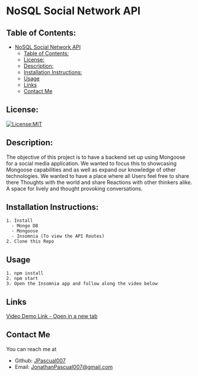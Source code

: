 # NoSQL Social Network API

## Table of Contents: 
- [NoSQL Social Network API](#nosql-social-network-api)
  - [Table of Contents:](#table-of-contents)
  - [License:](#license)
  - [Description:](#description)
  - [Installation Instructions:](#installation-instructions)
  - [Usage](#usage)
  - [Links](#links)
  - [Contact Me](#contact-me)

## License:
[![License:MIT](https://img.shields.io/badge/License-MIT-yellow.svg)](https://opensource.org/licenses/MIT)

## Description:
The objective of this project is to have a backend set up using Mongoose for a social media application. We wanted to focus this to showcasing Mongoose capabilities and as well as expand our knowledge of other technologies. We wanted to have a place where all Users feel free to share there Thoughts with the world and share Reactions with other thinkers alike. A space for lively and thought provoking conversations.

## Installation Instructions: 
```
1. Install
  - Mongo DB
  - Mongoose
  - Insomnia (To view the API Routes)
2. Clone this Repo  
```
## Usage
```
1. npm install
2. npm start
3. Open the Insomnia app and follow along the video below
```

## Links
[Video Demo Link - Open in a new tab](https://youtu.be/H89-9FnE1kQ)

## Contact Me
You can reach me at
- Github: [JPascual007](https://github.com/JPascual007)
- Email: [JonathanPascual007@gmail.com](mailto:JonathanPascual007@gmail.com)